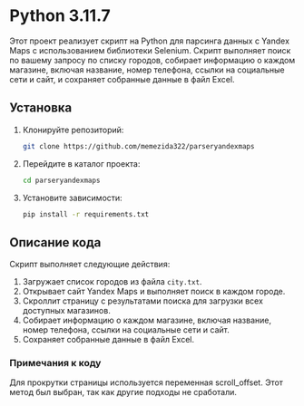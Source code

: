 # Python 3.11.7
Этот проект реализует скрипт на Python для парсинга данных с Yandex Maps с использованием библиотеки Selenium. Скрипт выполняет поиск по вашему запросу по списку городов, собирает информацию о каждом магазине, включая название, номер телефона, ссылки на социальные сети и сайт, и сохраняет собранные данные в файл Excel.

## Установка

1. Клонируйте репозиторий:

    ```bash
    git clone https://github.com/memezida322/parseryandexmaps
    ```

2. Перейдите в каталог проекта:

    ```bash
    cd parseryandexmaps
    ```

3. Установите зависимости:

    ```bash
    pip install -r requirements.txt
    ```

## Описание кода
Скрипт выполняет следующие действия:
1. Загружает список городов из файла `city.txt`.
2. Открывает сайт Yandex Maps и выполняет поиск в каждом городе.
3. Скроллит страницу с результатами поиска для загрузки всех доступных магазинов.
4. Собирает информацию о каждом магазине, включая название, номер телефона, ссылки на социальные сети и сайт.
5. Сохраняет собранные данные в файл Excel.

### Примечания к коду
Для прокрутки страницы используется переменная scroll_offset. Этот метод был выбран, так как другие подходы не сработали.
